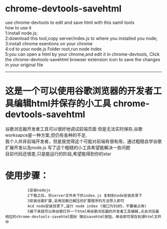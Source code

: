 # chrome-devtools-savehtml
use chrome-devtools to edit and save html with this samll tools  
how to use it  
  1:install node.js;  
  2:download this tool,copy server/index.js to where you installed you node;  
  3:install chrome exentions on your chrome  
  4:cd to your node.js Folder root,run node index  
  5:you can open a html by your chrome,and edit it in chrome-devtools, Click the chrome-devtools-savehtml browser extension icon to save the changes in your original file  
****
# 这是一个可以使用谷歌浏览器的开发者工具编辑html并保存的小工具 chrome-devtools-savehtml  
  谷歌浏览器开发者工具可以很好地调试前端页面 但是无法实时保存,谷歌worksapce是一种方案,但仍有各种的不足,  
  我个人并非前端开发者，但是我觉得这个可能对前端有很有用，通过粗糙自学谷歌扩展开发以及node.js 写了这个粗糙的小工具希望能解决一些问题  
  目前代码还很差,只是能运行的阶段,希望能得到你的star  
 # 使用步骤：
              1安装nodejs  
              2下载之后，将server文件夹下的index.js 复制到node安装目录下
              3安装谷歌扩展,采用加载已解压的扩展程序的方法导入即可
              4cd node安装目录下,运行 node index (端口为9105，不要被占用)
              5接下来就可以用谷歌打开一个html用谷歌浏览器的开发者工具编辑,点击浏览器相应的chrome-devtools-savehtml图标 弹出savehtml按钮，单击即可保存到源html文件中
  
